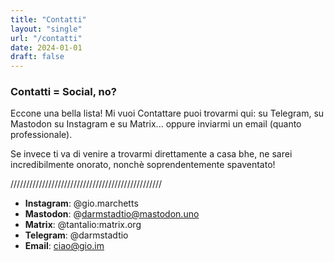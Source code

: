 ```yaml
---
title: "Contatti"
layout: "single"
url: "/contatti"
date: 2024-01-01
draft: false
---
```



### Contatti = Social, no?

Eccone una bella lista! Mi vuoi Contattare puoi trovarmi qui: su Telegram, su Mastodon su Instagram e su Matrix... oppure inviarmi un email (quanto professionale).

Se invece ti va di venire a trovarmi direttamente a casa bhe, ne sarei incredibilmente onorato, nonchè soprendentemente spaventato!

////////////////////////////////////////////////

- **Instagram**: @gio.marchetts  
- **Mastodon**: @darmstadtio@mastodon.uno  
- **Matrix**: @tantalio:matrix.org  
- **Telegram**: @darmstadtio  
- **Email**: ciao@gio.im
